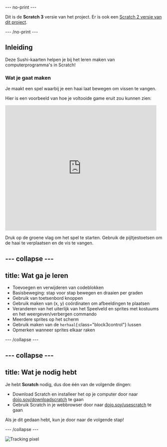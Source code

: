 --- no-print ---

Dit is de **Scratch 3** versie van het project. Er is ook een [Scratch 2 versie van dit project](https://projects.raspberrypi.org/nl-NL/projects/cd-beginner-scratch-sushi-scratch2).

--- /no-print ---

## Inleiding

Deze Sushi-kaarten helpen je bij het leren maken van computerprogramma's in Scratch!

### Wat je gaat maken

Je maakt een spel waarbij je een haai laat bewegen om vissen te vangen.

Hier is een voorbeeld van hoe je voltooide game eruit zou kunnen zien:

<div class="scratch-preview">
  <iframe allowtransparency="true" width="485" height="402" src="https://scratch.mit.edu/projects/embed/205355052/?autostart=false" frameborder="0"></iframe>
</div>

Druk op de groene vlag om het spel te starten. Gebruik de pijltjestoetsen om de haai te verplaatsen en de vis te vangen.

--- collapse ---
---
title: Wat ga je leren
---

+ Toevoegen en verwijderen van codeblokken
+ Basisbeweging: stap voor stap bewegen en draaien per graden
+ Gebruik van toetsenbord knoppen
+ Gebruik maken van (x, y) coördinaten om afbeeldingen te plaatsen
+ Veranderen van het uiterlijk van het Speelveld en sprites met kostuums en het weergeven/verbergen commando
+ Meerdere sprites op het scherm
+ Gebruik maken van de `herhaal`{:class="block3control"} lussen
+ Opmerken wanneer sprites elkaar raken

--- /collapse ---

--- collapse ---
---
title: Wat je nodig hebt
---

Je hebt **Scratch** nodig, dus doe één van de volgende dingen:

+ Download Scratch en installeer het op je computer door naar [dojo.soy/downloadscratch](http://dojo.soy/downloadscratch) te gaan
+ Gebruik Scratch in je webbrowser door naar [dojo.soy/usescratch](http://dojo.soy/usescratch) te gaan

Als je dit gedaan hebt, kun je door naar de volgende stap!

--- /collapse ---

![Tracking pixel](http://code.org/api/hour/begin_coderdojo_sushi.png)